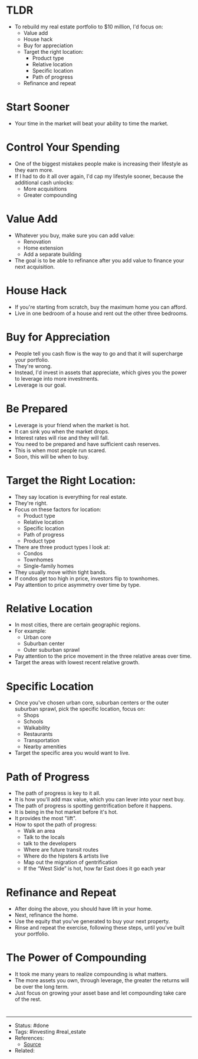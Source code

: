 # TLDR
- To rebuild my real estate portfolio to $10 million, I'd focus on:
	- Value add
	- House hack
	- Buy for appreciation
	- Target the right location:
		 - Product type
		 - Relative location
		 - Specific location
		 - Path of progress
	- Refinance and repeat

# Start Sooner
- Your time in the market will beat your ability to time the market.

# Control Your Spending
- One of the biggest mistakes people make is increasing their lifestyle as they earn more.
- If I had to do it all over again, I'd cap my lifestyle sooner, because the additional cash unlocks:
	- More acquisitions
	- Greater compounding

# Value Add
- Whatever you buy, make sure you can add value:
	- Renovation
	- Home extension
	- Add a separate building
- The goal is to be able to refinance after you add value to finance your next acquisition.

# House Hack
- If you're starting from scratch, buy the maximum home you can afford.
- Live in one bedroom of a house and rent out the other three bedrooms.

# Buy for Appreciation
- People tell you cash flow is the way to go and that it will supercharge your portfolio.
- They're wrong.
- Instead, I'd invest in assets that appreciate, which gives you the power to leverage into more investments.
- Leverage is our goal.

# Be Prepared
- Leverage is your friend when the market is hot.
- It can sink you when the market drops.
- Interest rates will rise and they will fall.
- You need to be prepared and have sufficient cash reserves.
- This is when most people run scared.
- Soon, this will be when to buy.

# Target the Right Location:
- They say location is everything for real estate.
- They're right.
- Focus on these factors for location:
	- Product type
	- Relative location
	- Specific location
	- Path of progress
	- Product type
- There are three product types I look at:
	- Condos
	- Townhomes
	- Single-family homes
- They usually move within tight bands.
- If condos get too high in price, investors flip to townhomes.
- Pay attention to price asymmetry over time by type.

# Relative Location
- In most cities, there are certain geographic regions.
- For example:
	- Urban core
	- Suburban center
	- Outer suburban sprawl
- Pay attention to the price movement in the three relative areas over time.
- Target the areas with lowest recent relative growth.

# Specific Location
- Once you've chosen urban core, suburban centers or the outer suburban sprawl, pick the specific location, focus on:
	- Shops
	- Schools
	- Walkability
	- Restaurants
	- Transportation
	- Nearby amenities
- Target the specific area you would want to live.

# Path of Progress
- The path of progress is key to it all.
- It is how you'll add max value, which you can lever into your next buy.
- The path of progress is spotting gentrification before it happens.
- It is being in the hot market before it's hot.
- It provides the most "lift".
- How to spot the path of progress:
	- Walk an area
	- Talk to the locals
	- talk to the developers
	- Where are future transit routes
	- Where do the hipsters & artists live
	- Map out the migration of gentrification
	- If the “West Side” is hot, how far East does it go each year

# Refinance and Repeat
- After doing the above, you should have lift in your home.
- Next, refinance the home.
- Use the equity that you've generated to buy your next property.
- Rinse and repeat the exercise, following these steps, until you've built your portfolio.

# The Power of Compounding
- It took me many years to realize compounding is what matters.
- The more assets you own, through leverage, the greater the returns will be over the long term.
- Just focus on growing your asset base and let compounding take care of the rest.

#
---
- Status: #done
- Tags: #investing #real_estate
- References:
	- [Source](https://twitter.com/IAmClintMurphy/status/1596546088676245505)
- Related:
